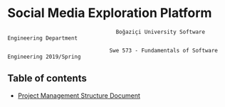 # Social Media Exploration Platform
                                      Boğaziçi University Software Engineering Department

                                    Swe 573 - Fundamentals of Software Engineering 2019/Spring
                                  
## Table of contents
* [Project Management Structure Document](docs/ProjectManagementStructure.md "Project Management Structure")
